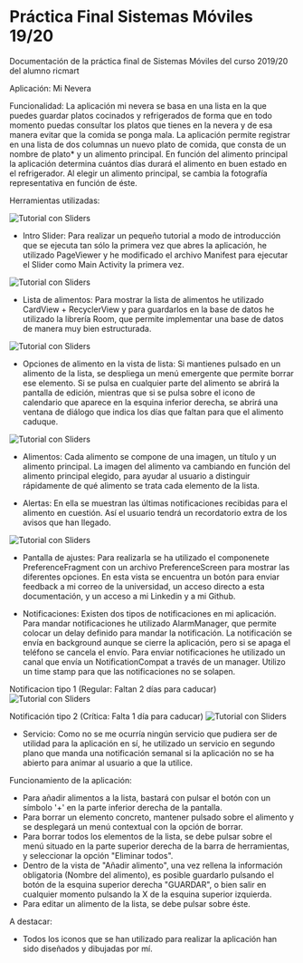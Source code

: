 # Práctica Final Sistemas Móviles 19/20
Documentación de la práctica final de Sistemas Móviles del curso 2019/20 del alumno ricmart

Aplicación: Mi Nevera

Funcionalidad: La aplicación mi nevera se basa en una lista en la que puedes guardar platos cocinados y refrigerados de forma que en todo momento puedas consultar los platos que tienes en la nevera y de esa manera evitar que la comida se ponga mala. La aplicación permite registrar en una lista de dos columnas un nuevo plato de comida, que consta de un nombre de plato* y un alimento principal. En función del alimento principal la aplicación determina cuántos días durará el alimento en buen estado en el refrigerador. Al elegir un alimento principal, se cambia la fotografía representativa en función de éste.

Herramientas utilizadas: 

![Tutorial con Sliders](screenshots/tutorial_view.png)

- Intro Slider: Para realizar un pequeño tutorial a modo de introducción que se ejecuta tan sólo la primera vez que abres la aplicación, he utilizado PageViewer y he modificado el archivo Manifest para ejecutar el Slider como Main Activity la primera vez.

![Tutorial con Sliders](screenshots/home_screen_view.png)

- Lista de alimentos: Para mostrar la lista de alimentos he utilizado CardView + RecyclerView y para guardarlos en la base de datos he utilizado la librería Room, que permite implementar una base de datos de manera muy bien estructurada.

![Tutorial con Sliders](screenshots/item.png)

- Opciones de alimento en la vista de lista: Si mantienes pulsado en un alimento de la lista, se despliega un menú emergente que permite borrar ese elemento. Si se pulsa en cualquier parte del alimento se abrirá la pantalla de edición, mientras que si se pulsa sobre el icono de calendario que aparece en la esquina inferior derecha, se abrirá una ventana de diálogo que indica los días que faltan para que el alimento caduque.

![Tutorial con Sliders](screenshots/add_item_view.png)

- Alimentos: Cada alimento se compone de una imagen, un título y un alimento principal. La imagen del alimento va cambiando en función del alimento principal elegido, para ayudar al usuario a distinguir rápidamente de qué alimento se trata cada elemento de la lista.

- Alertas: En ella se muestran las últimas notificaciones recibidas para el alimento en cuestión. Así el usuario tendrá un recordatorio extra de los avisos que han llegado.

![Tutorial con Sliders](screenshots/settings_view.png)

- Pantalla de ajustes: Para realizarla se ha utilizado el componenete PreferenceFragment con un archivo PreferenceScreen para mostrar las diferentes opciones. En esta vista se encuentra un botón para enviar feedback a mi correo de la universidad, un acceso directo a esta documentación, y un acceso a mi Linkedin y a mi Github.

- Notificaciones: Existen dos tipos de notificaciones en mi aplicación. Para mandar notificaciones he utilizado AlarmManager, que permite colocar un delay definido para mandar la notificación. La notificación se envía en background aunque se cierre la aplicación, pero si se apaga el teléfono se cancela el envío. Para enviar notificaciones he utilizado un canal que envía un NotificationCompat a través de un manager. Utilizo un time stamp para que las notificaciones no se solapen.

 Notificacion tipo 1 (Regular: Faltan 2 días para caducar)
![Tutorial con Sliders](screenshots/tutorial_view.png)

 Notificación tipo 2 (Crítica: Falta 1 día para caducar)
![Tutorial con Sliders](screenshots/tutorial_view.png)

- Servicio: Como no se me ocurría ningún servicio que pudiera ser de utilidad para la aplicación en sí, he utilizado un servicio en segundo plano que manda una notificación semanal si la aplicación no se ha abierto para animar al usuario a que la utilice.

Funcionamiento de la aplicación:

- Para añadir alimentos a la lista, bastará con pulsar el botón con un símbolo '+' en la parte inferior derecha de la pantalla.
- Para borrar un elemento concreto, mantener pulsado sobre el alimento y se desplegará un menú contextual con la opción de borrar.
- Para borrar todos los elementos de la lista, se debe pulsar sobre el menú situado en la parte superior derecha de la barra de herramientas, y seleccionar la opción "Eliminar todos".
- Dentro de la vista de "Añadir alimento", una vez rellena la información obligatoria (Nombre del alimento), es posible guardarlo pulsando el botón de la esquina superior derecha "GUARDAR", o bien salir en cualquier momento pulsando la X de la esquina superior izquierda.
- Para editar un alimento de la lista, se debe pulsar sobre éste.

A destacar:

- Todos los iconos que se han utilizado para realizar la aplicación han sido diseñados y dibujadas por mí.
